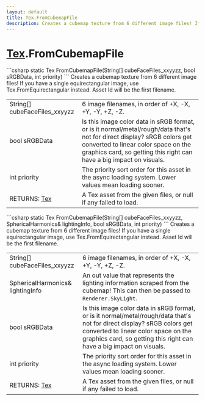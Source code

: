 ```yaml
---
layout: default
title: Tex.FromCubemapFile
description: Creates a cubemap texture from 6 different image files! If you have a single equirectangular image, use Tex.FromEquirectangular  instead. Asset Id will be the first filename.
---
```

# [Tex]({{site.url}}/Pages/StereoKit/Tex.html).FromCubemapFile

<div class='signature' markdown='1'>
```csharp
static Tex FromCubemapFile(String[] cubeFaceFiles_xxyyzz, bool sRGBData, int priority)
```
Creates a cubemap texture from 6 different image files!
If you have a single equirectangular image, use
Tex.FromEquirectangular  instead. Asset Id will be the first
filename.
</div>

|  |  |
|--|--|
|String[] cubeFaceFiles_xxyyzz|6 image filenames, in order of             +X, -X, +Y, -Y, +Z, -Z.|
|bool sRGBData|Is this image color data in sRGB format,             or is it normal/metal/rough/data that's not for direct display?             sRGB colors get converted to linear color space on the graphics             card, so getting this right can have a big impact on visuals.|
|int priority|The priority sort order for this asset in             the async loading system. Lower values mean loading sooner.|
|RETURNS: [Tex]({{site.url}}/Pages/StereoKit/Tex.html)|A Tex asset from the given files, or null if any failed to load.|

<div class='signature' markdown='1'>
```csharp
static Tex FromCubemapFile(String[] cubeFaceFiles_xxyyzz, SphericalHarmonics& lightingInfo, bool sRGBData, int priority)
```
Creates a cubemap texture from 6 different image files!
If you have a single equirectangular image, use
Tex.FromEquirectangular instead. Asset Id will be the first
filename.
</div>

|  |  |
|--|--|
|String[] cubeFaceFiles_xxyyzz|6 image filenames, in order of             +X, -X, +Y, -Y, +Z, -Z.|
|SphericalHarmonics& lightingInfo|An out value that represents the             lighting information scraped from the cubemap! This can then be             passed to `Renderer.SkyLight`.|
|bool sRGBData|Is this image color data in sRGB format,             or is it normal/metal/rough/data that's not for direct display?             sRGB colors get converted to linear color space on the graphics             card, so getting this right can have a big impact on visuals.|
|int priority|The priority sort order for this asset in             the async loading system. Lower values mean loading sooner.|
|RETURNS: [Tex]({{site.url}}/Pages/StereoKit/Tex.html)|A Tex asset from the given files, or null if any failed to load.|




